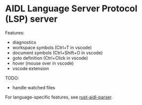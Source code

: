 # AIDL Language Server Protocol (LSP) server

Features:
- diagnostics
- workspace symbols (Ctrl+T in vscode)
- document symbols (Ctrl+Shift+O in vscode)
- goto definition (Ctrl+Click in vscode)
- hover (mouse over in vscode)
- vscode extension

TODO:
- handle watched files

For language-specific features, see [rust-aidl-parser](https://github.com/bwalter/rust-aidl-parser).

